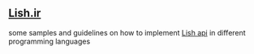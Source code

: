 

[Lish.ir](http://lish.ir)
--------

some samples and guidelines on how to implement [Lish api](https://lish.ir/api/index) in different programming languages
   
